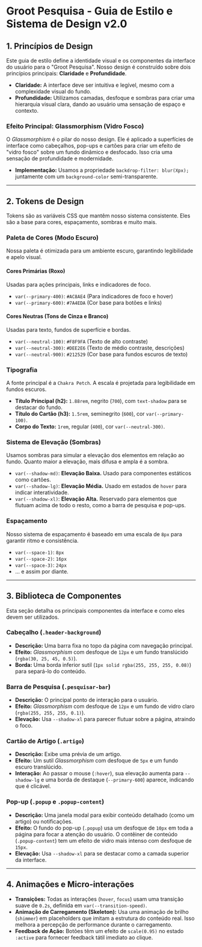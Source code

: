 # Groot Pesquisa - Guia de Estilo e Sistema de Design v2.0

## 1. Princípios de Design

Este guia de estilo define a identidade visual e os componentes da interface do usuário para o "Groot Pesquisa". Nosso design é construído sobre dois princípios principais: **Claridade** e **Profundidade**.

- **Claridade:** A interface deve ser intuitiva e legível, mesmo com a complexidade visual do fundo.
- **Profundidade:** Utilizamos camadas, desfoque e sombras para criar uma hierarquia visual clara, dando ao usuário uma sensação de espaço e contexto.

### Efeito Principal: Glassmorphism (Vidro Fosco)

O *Glassmorphism* é o pilar do nosso design. Ele é aplicado a superfícies de interface como cabeçalhos, pop-ups e cartões para criar um efeito de "vidro fosco" sobre um fundo dinâmico e desfocado. Isso cria uma sensação de profundidade e modernidade.

- **Implementação:** Usamos a propriedade `backdrop-filter: blur(Xpx);` juntamente com um `background-color` semi-transparente.

---

## 2. Tokens de Design

Tokens são as variáveis CSS que mantêm nosso sistema consistente. Eles são a base para cores, espaçamento, sombras e muito mais.

### Paleta de Cores (Modo Escuro)

Nossa paleta é otimizada para um ambiente escuro, garantindo legibilidade e apelo visual.

#### Cores Primárias (Roxo)
Usadas para ações principais, links e indicadores de foco.

- `var(--primary-400)`: `#AC8AE4` (Para indicadores de foco e hover)
- `var(--primary-600)`: `#7A4EDA` (Cor base para botões e links)

#### Cores Neutras (Tons de Cinza e Branco)
Usadas para texto, fundos de superfície e bordas.

- `var(--neutral-100)`: `#F8F9FA` (Texto de alto contraste)
- `var(--neutral-300)`: `#DEE2E6` (Texto de médio contraste, descrições)
- `var(--neutral-900)`: `#212529` (Cor base para fundos escuros de texto)

### Tipografia

A fonte principal é a `Chakra Petch`. A escala é projetada para legibilidade em fundos escuros.

- **Título Principal (h2):** `1.88rem`, negrito (`700`), com `text-shadow` para se destacar do fundo.
- **Título do Cartão (h3):** `1.5rem`, seminegrito (`600`), cor `var(--primary-100)`.
- **Corpo do Texto:** `1rem`, regular (`400`), cor `var(--neutral-300)`.

### Sistema de Elevação (Sombras)

Usamos sombras para simular a elevação dos elementos em relação ao fundo. Quanto maior a elevação, mais difusa e ampla é a sombra.

- `var(--shadow-md)`: **Elevação Baixa.** Usado para componentes estáticos como cartões.
- `var(--shadow-lg)`: **Elevação Média.** Usado em estados de `hover` para indicar interatividade.
- `var(--shadow-xl)`: **Elevação Alta.** Reservado para elementos que flutuam acima de todo o resto, como a barra de pesquisa e pop-ups.

### Espaçamento

Nosso sistema de espaçamento é baseado em uma escala de `8px` para garantir ritmo e consistência.

- `var(--space-1)`: `8px`
- `var(--space-2)`: `16px`
- `var(--space-3)`: `24px`
- ... e assim por diante.

---

## 3. Biblioteca de Componentes

Esta seção detalha os principais componentes da interface e como eles devem ser utilizados.

### Cabeçalho (`.header-background`)

- **Descrição:** Uma barra fixa no topo da página com navegação principal.
- **Efeito:** *Glassmorphism* com desfoque de `12px` e um fundo translúcido (`rgba(30, 25, 45, 0.5)`).
- **Borda:** Uma borda inferior sutil (`1px solid rgba(255, 255, 255, 0.08)`) para separá-lo do conteúdo.

### Barra de Pesquisa (`.pesquisar-bar`)

- **Descrição:** O principal ponto de interação para o usuário.
- **Efeito:** *Glassmorphism* com desfoque de `12px` e um fundo de vidro claro (`rgba(255, 255, 255, 0.1)`).
- **Elevação:** Usa `--shadow-xl` para parecer flutuar sobre a página, atraindo o foco.

### Cartão de Artigo (`.artigo`)

- **Descrição:** Exibe uma prévia de um artigo.
- **Efeito:** Um sutil *Glassmorphism* com desfoque de `5px` e um fundo escuro translúcido.
- **Interação:** Ao passar o mouse (`:hover`), sua elevação aumenta para `--shadow-lg` e uma borda de destaque (`--primary-600`) aparece, indicando que é clicável.

### Pop-up (`.popup` e `.popup-content`)

- **Descrição:** Uma janela modal para exibir conteúdo detalhado (como um artigo) ou notificações.
- **Efeito:** O fundo do pop-up (`.popup`) usa um desfoque de `10px` em toda a página para focar a atenção do usuário. O contêiner de conteúdo (`.popup-content`) tem um efeito de vidro mais intenso com desfoque de `15px`.
- **Elevação:** Usa `--shadow-xl` para se destacar como a camada superior da interface.

---

## 4. Animações e Micro-interações

- **Transições:** Todas as interações (`hover`, `focus`) usam uma transição suave de `0.2s`, definida em `var(--transition-speed)`.
- **Animação de Carregamento (Skeleton):** Usa uma animação de brilho (`shimmer`) em placeholders que imitam a estrutura do conteúdo real. Isso melhora a percepção de performance durante o carregamento.
- **Feedback de Ação:** Botões têm um efeito de `scale(0.95)` no estado `:active` para fornecer feedback tátil imediato ao clique.